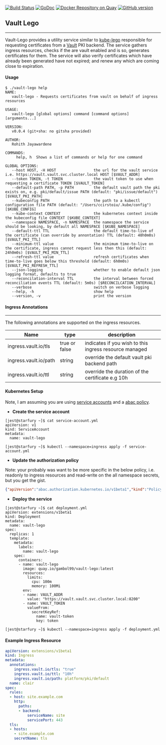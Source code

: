[![Build Status](https://travis-ci.org/gambol99/vault-lego.svg?branch=master)](https://travis-ci.org/gambol99/vault-lego)
[![GoDoc](http://godoc.org/github.com/gambol99/vault-lego?status.png)](http://godoc.org/github.com/gambol99/vault-lego)
[![Docker Repository on Quay](https://quay.io/repository/gambol99/vault-lego/status "Docker Repository on Quay")](https://quay.io/repository/gambol99/vault-lego)
[![GitHub version](https://badge.fury.io/gh/gambol99%2Fvault-lego.svg)](https://badge.fury.io/gh/gambol99%2Fvault-lego)

## **Vault Lego**
----

Vault-Lego provides a utility service similar to [kube-lego](https://github.com/jetstack/kube-lego) responsible for requesting certificates
from a [Vault](https://github.com/hashicorp/vault) PKI backend. The service gathers ingress resources, checks if the are vault enabled and is so, generates certificates for them. The service will also verify certificates which have already been generated have not expired; and renew any which are coming close to expiration.

#### **Usage**
```shell
$ ./vault-lego help
NAME:
   vault-lego - Requests certificates from vault on behalf of ingress resources

USAGE:
   vault-lego [global options] command [command options] [arguments...]

VERSION:
   v0.0.4 (git+sha: no gitsha provided)

AUTHOR:
   Rohith Jayawardene

COMMANDS:
     help, h  Shows a list of commands or help for one command

GLOBAL OPTIONS:
   --host HOST, -H HOST                 the url for the vault service i.e. https://vault.vault.svc.cluster.local HOST [$VAULT_ADDR]
   --token TOKEN, -t TOKEN              the vault token to use when requesting a certificate TOKEN [$VAULT_TOKEN]
   --default-path PATH, -p PATH         the default vault path the pki exists on, e.g. pki/default/issue PATH (default: "pki/issue/default") [$VAULT_PKI_PATH]
   --kubeconfig PATH                    the path to a kubectl configuration file PATH (default: "/Users/ccirstoiu/.kube/config") [$KUBE_CONFIG]
   --kube-context CONTEXT               the kubernetes context inside the kubeconfig file CONTEXT [$KUBE_CONTEXT]
   --namespace NAMESPACE, -n NAMESPACE  the namespace the service should be looking, by default all NAMESPACE [$KUBE_NAMESPACE]
   --default-ttl TTL                    the default time-to-live of the certificate (can override by annontation) TTL (default: 48h0m0s) [$VAULT_PKI_TTL]
   --minimum-ttl value                  the minimum time-to-live on the certificate, ingress cannot request less then this (default: 24h0m0s) [$VAULT_PKI_MIN_TTL]
   --refresh-ttl value                  refresh certificates when time-to-live goes below this threshold (default: 6h0m0s) [$VAULT_PKI_REFRESH_TTL]
   --json-logging                       whether to enable default json logging format, defaults to true
   --reconcilation-interval TTL         the interval between forced reconciliation events TTL (default: 5m0s) [$RECONCILCATION_INTERVAL]
   --verbose                            switch on verbose logging
   --help, -h                           show help
   --version, -v                        print the version
```

#### **Ingress Annotations**
----
The following annotations are supported on the ingress resources.

|Name                 |type|  description|
|---------------------------|------|-----|
|ingress.vault.io/tls|true or false|indicates if you wish to this ingress resource managed|
|ingress.vault.io/path|string|override the default vault pki backend path|
|ingress.vault.io/ttl|string|override the duration of the certificate e.g 10h|

#### **Kubernetes Setup**

Note, I am assuming you are using [service accounts](http://kubernetes.io/docs/user-guide/service-accounts/) and a [abac policy](http://kubernetes.io/docs/admin/authorization/).

- **Create the service account**
```shell
[jest@starfury ~]$ cat service-account.yml
apiVersion: v1
kind: ServiceAccount
metadata:
  name: vault-lego

[jest@starfury ~]$ kubectl --namespace=ingress apply -f service-account.yml
```

- **Update the authorization policy**

Note: your probably was want to be more specific in the below policy, i.e. readonly to ingress resources and read-write on the all namespace secrets, but you get the gist.

```JSON
{"apiVersion":"abac.authorization.kubernetes.io/v1beta1","kind":"Policy", "spec": {"user":"system:serviceaccount:ingress:vault-lego","namespace":"*","resource":"*","apiGroup":"*"}}
```

- **Deploy the service**

```shell
[jest@starfury ~]$ cat deployment.yml
apiVersion: extensions/v1beta1
kind: Deployment
metadata:
  name: vault-lego
spec:
  replicas: 1
  template:
    metadata:
      labels:
        name: vault-lego
    spec:
      containers:
      - name: vault-lego
        image: quay.io/gambol99/vault-lego:latest
        resources:
          limits:
            cpu: 100m
            memory: 100Mi
        env:
        - name: VAULT_ADDR
          value: "https://vault.vault.svc.cluster.local:8200"
        - name: VAULT_TOKEN
          valueFrom:
            secretKeyRef:
              name: vault-token
              key: token

[jest@starfury ~]$ kubectl --namespace=ingress apply -f deployment.yml
```

#### **Example Ingress Resource**

```YAML
apiVersion: extensions/v1beta1
kind: Ingress
metadata:
  annotations:
    ingress.vault.io/tls: "true"
    ingress.vault.io/ttl: "10h"
    ingress.vault.io/path: platform/pki/default
  name: clair
spec:
  rules:
  - host: site.example.com
    http:
      paths:
      - backend:
          serviceName: site
          servicePort: 443
  tls:
  - hosts:
    - site.example.com
    secretName: tls
```
